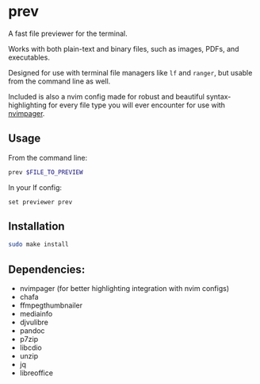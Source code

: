 # prev
A fast file previewer for the terminal.

Works with both plain-text and binary files, such as images, PDFs, and executables.

Designed for use with terminal file managers like `lf` and `ranger`, but usable from the command line as well.

Included is also a nvim config made for robust and beautiful syntax-highlighting for every file type you will ever encounter for use with [nvimpager](https://github.com/lucc/nvimpager).

## Usage
From the command line:
```sh
prev $FILE_TO_PREVIEW
```

In your lf config:
```lf
set previewer prev
```

## Installation
```sh
sudo make install
```

## Dependencies:
- nvimpager (for better highlighting integration with nvim configs)
- chafa
- ffmpegthumbnailer
- mediainfo
- djvulibre
- pandoc
- p7zip
- libcdio
- unzip
- jq
- libreoffice
